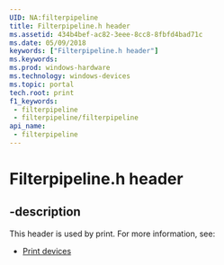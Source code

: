 ```yaml
---
UID: NA:filterpipeline
title: Filterpipeline.h header
ms.assetid: 434b4bef-ac82-3eee-8cc8-8fbfd4bad71c
ms.date: 05/09/2018
keywords: ["Filterpipeline.h header"]
ms.keywords: 
ms.prod: windows-hardware
ms.technology: windows-devices
ms.topic: portal
tech.root: print
f1_keywords:
 - filterpipeline
 - filterpipeline/filterpipeline
api_name:
 - filterpipeline
---
```


# Filterpipeline.h header


## -description

This header is used by print. For more information, see:

- [Print devices](../_print/index.md)

